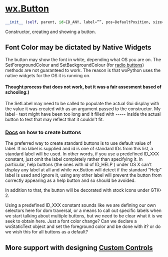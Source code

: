 # [wx.Button](https://wxpython.org/Phoenix/docs/html/wx.Button.html)
```py
__init__ (self, parent, id=ID_ANY, label=””, pos=DefaultPosition, size=DefaultSize, style=0, validator=DefaultValidator, name=ButtonNameStr)
```
Constructor, creating and showing a button.

## Font Color may be dictated by Native Widgets
The button may show the font in white, depending what OS you are on. The SetForegroundColour and SetBackgroundColour (for [radio buttons](https://stackoverflow.com/questions/30901128/changing-font-color-of-wxpython-radio-button)) methods are not guaranteed to work. The reason is that 
wxPython uses the native widgets for the OS it is running on. 

#### Thought process that does not work, but it was a fair assesment based of schooling:)
The SetLabel may need to be called to populate the actual Gui display with the value it was created with as an argument passed to the constructor. My label= text might have been too long and it filled with ----- inside the actual button to test that may reflect that it couldn't fit.

### [Docs](https://wxpython.org/Phoenix/docs/html/wx.Button.html) on how to create buttons

The preferred way to create standard buttons is to use default value of label. If no label is supplied and id is one of standard IDs from this list, a standard label will be used. In other words, if you use a predefined ID_XXX constant, just omit the label completely rather than specifying it. In particular, help buttons (the ones with id of ID_HELP ) under OS X can’t display any label at all and while wx.Button will detect if the standard “Help” label is used and ignore it, using any other label will prevent the button from correctly appearing as a help button and so should be avoided.

In addition to that, the button will be decorated with stock icons under GTK+ 2.

Using a predefined ID_XXX constant sounds like we are defining our own selectors here for dom traversal, or a means to call out specific labels when we start talking about multiple buttons, but we need to be clear what it is we seek to obtain here. Just a font color change? Can we declare a wxStaticText object and set the foreground color and be done with it? or do we wish this for all buttons as a default?

## More support with designing [Custom Controls](https://wiki.wxpython.org/CreatingCustomControls)